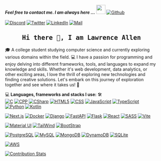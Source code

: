 
***Feel free to contact me. I am always here ...*** <img src="https://media.giphy.com/media/WUlplcMpOCEmTGBtBW/giphy.gif" width="30">  [![Github](https://img.shields.io/github/followers/Ahmad-Sawalqeh?label=Follow%20Me&style=social)](https://github.com/tora-o)
<br>
<br>
[![Discord](https://img.shields.io/badge/Discord-5865F2?style=for-the-badge&logo=discord&logoColor=white)](https://discordapp.com/users/738982726392217611/)
[![Twitter](https://img.shields.io/badge/Twitter-1DA1F2?style=for-the-badge&logo=twitter&logoColor=white)](https://twitter.com/notlaww_/)
[![LinkedIn](https://img.shields.io/badge/LinkedIn-0077B5?style=for-the-badge&logo=linkedin&logoColor=white)](https://www.linkedin.com/in/tora-o/)
[![Mail](https://img.shields.io/badge/Gmail-D14836?style=for-the-badge&logo=gmail&logoColor=white)](mailto:rorensuuu@gmail.com)

<h2 align='center'><samp><strong>Hi there 👋, I am Lawrence Allen</strong></samp></h2>
<!-- <h3 align='center'><strong><a href="" target="_blank">Portfolio🌐</a></strong></h3> -->

🎓 A college student studying computer science and currently exploring various domains within the field. 💻 I have a passion for programming and enjoy delving into different frameworks, tools, and languages to expand my knowledge and skills. Whether it's web development, data analytics, or other exciting areas, I love the thrill of exploring new technologies and finding creative solutions. Let's embark on this journey of exploration together and see where it takes us! 🚀

💻 **Languages, frameworks and stacks I use:** 🛠️<br>
[![C](https://img.shields.io/badge/C-00599C?style=for-the-badge&logo=c&logoColor=white)]()
[![CPP](https://img.shields.io/badge/C%2B%2B-00599C?style=for-the-badge&logo=c%2B%2B&logoColor=white)]()
[![CSharp](https://img.shields.io/badge/C%23-239120?style=for-the-badge&logo=c-sharp&logoColor=white)]()
[![HTML5](https://img.shields.io/badge/HTML5-E34F26?style=for-the-badge&logo=html5&logoColor=white)]()
[![CSS](https://img.shields.io/badge/CSS3-1572B6?style=for-the-badge&logo=css3&logoColor=white)]()
[![JavaScript](https://img.shields.io/badge/JavaScript-323330?style=for-the-badge&logo=javascript&logoColor=F7DF1E)]()
[![TypeScript](https://img.shields.io/badge/TypeScript-007ACC?style=for-the-badge&logo=typescript&logoColor=white)](https://www.typescriptlang.org/)
[![Python](https://img.shields.io/badge/Python-FFD43B?style=for-the-badge&logo=python&logoColor=blue)](https://www.python.org/)
[![Kotlin](https://img.shields.io/badge/Kotlin-0095D5?&style=for-the-badge&logo=kotlin&logoColor=white)](https://www.kotlinlang.org/)

[![Next.js](https://img.shields.io/badge/next.js-000000?style=for-the-badge&logo=nextdotjs&logoColor=white)](https://nextjs.org/)
[![Docker](https://img.shields.io/badge/Docker-2CA5E0?style=for-the-badge&logo=docker&logoColor=white)]()
[![Django](https://img.shields.io/badge/Django-092E20?style=for-the-badge&logo=django&logoColor=green)]()
[![FastAPI](https://img.shields.io/badge/fastapi-109989?style=for-the-badge&logo=FASTAPI&logoColor=white)]()
[![Flask](https://img.shields.io/badge/Flask-000000?style=for-the-badge&logo=flask&logoColor=white)]()
[![React](https://img.shields.io/badge/React-20232A?style=for-the-badge&logo=react&logoColor=61DAFB)]()
[![SASS](https://img.shields.io/badge/Sass-CC6699?style=for-the-badge&logo=sass&logoColor=white)]()
[![Vite](https://img.shields.io/badge/Vite-B73BFE?style=for-the-badge&logo=vite&logoColor=FFD62E)]()

[![Material UI](https://img.shields.io/badge/Material%20UI-0081CB?style=for-the-badge&logo=material-ui&logoColor=white)](https://material-ui.com/)
[![TailWind](https://img.shields.io/badge/Tailwind_CSS-38B2AC?style=for-the-badge&logo=tailwind-css&logoColor=white)]()
[![BootStrap](https://img.shields.io/badge/Bootstrap-563D7C?style=for-the-badge&logo=bootstrap&logoColor=white)]()

[![PostgreSQL](https://img.shields.io/badge/PostgreSQL-316192?style=for-the-badge&logo=postgresql&logoColor=white)](https://www.postgresql.org/)
[![MySQL](https://img.shields.io/badge/MySQL-005C84?style=for-the-badge&logo=mysql&logoColor=white)]()
[![MongoDB](https://img.shields.io/badge/MongoDB-4EA94B?style=for-the-badge&logo=mongodb&logoColor=white)]()
[![DynamoDB](https://img.shields.io/badge/Amazon%20DynamoDB-4053D6?style=for-the-badge&logo=Amazon%20DynamoDB&logoColor=white)]()
[![SQLite](https://img.shields.io/badge/SQLite-07405E?style=for-the-badge&logo=sqlite&logoColor=white)]()

[![AWS](https://img.shields.io/badge/Amazon_AWS-FF9900?style=for-the-badge&logo=amazonaws&logoColor=white)]()

[![Contribution Stats](https://github-contribution-stats.vercel.app/api/?username=tora-o)](https://github.com/LordDashMe/github-contribution-stats/)
